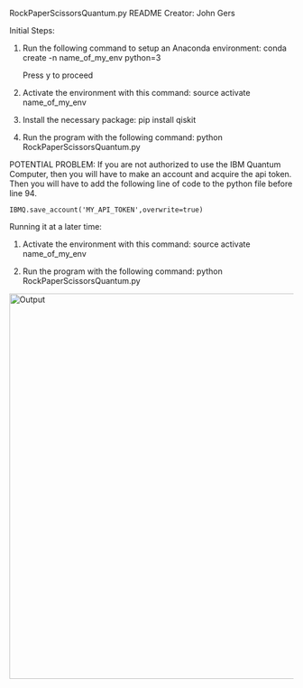 RockPaperScissorsQuantum.py README
Creator: John Gers

Initial Steps:
1. 	Run the following command to setup an Anaconda environment:
	conda create -n name_of_my_env python=3

	Press y to proceed

2. 	Activate the environment with this command:
	source activate name_of_my_env

3. 	Install the necessary package:
	pip install qiskit

4. 	Run the program with the following command:
	python RockPaperScissorsQuantum.py

POTENTIAL PROBLEM:
If you are not authorized to use the IBM Quantum Computer, then you will have to make an account and acquire the api token. Then you will have to add the following line of code to the python file before line 94.

	IBMQ.save_account('MY_API_TOKEN',overwrite=true)

Running it at a later time: 
1. 	Activate the environment with this command:	
	source activate name_of_my_env

2. 	Run the program with the following command:	
	python RockPaperScissorsQuantum.py
	
<img width="682" alt="Output" src="https://user-images.githubusercontent.com/45726943/57564519-cd021b00-7361-11e9-85a2-5feed48454a2.png">
